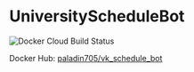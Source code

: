# UniversityScheduleBot

![Docker Cloud Build Status](https://img.shields.io/docker/cloud/build/paladin705/telegram_schedule_bot)

Docker Hub: [paladin705/vk_schedule_bot](https://hub.docker.com/r/paladin705/telegram_schedule_bot)